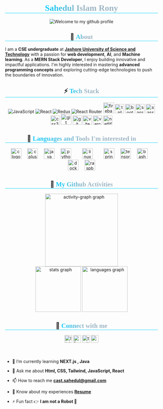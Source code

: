 <link rel="preconnect" href="https://fonts.googleapis.com">
<link rel="preconnect" href="https://fonts.gstatic.com" crossorigin>
<link href="https://fonts.googleapis.com/css2?family=Arvo:wght@700&display=swap" rel="stylesheet">

<h1
style="text-align:center;border-bottom:1px solid #00ccff;"
>
<span style="
      font-family: 'Arvo', serif;
      font-weight: 700;
      font-style: normal;
      background-image: linear-gradient(to left, #9eb6c4,#9eb6c4, #00ccff);
      background-clip: text;
      color: transparent;">
      Sahedul Islam Rony
</span>

</h1>
<div style="display:grid;place-items:center;">
 <img src="https://readme-typing-svg.demolab.com?font=Protest+Revolution&size=35&pause=1000&color=00CCFF&background=FF2E2500&center=true&vCenter=true&width=500&height=60&lines=Welcome+to+my+Github+Profile+%E2%9C%A8" alt="Welcome to my github profile" />
</div>

<h2
style="text-align:center;border-bottom:1px solid #00ccff;"> 
💫
<span style="
      font-family: 'Arvo', serif;
      font-weight: 700;
      font-style: normal;
      background-image: linear-gradient(to left, #9eb6c4,#9eb6c4, #00ccff);
      background-clip: text;
      color: transparent;">
      About 
</span>
</h2>

I am a **CSE undergraduate** at [**Jashore University of Science and Technology**](https://just.edu.bd) with a passion for **web development**, **AI**, and **Machine learning**. As a **MERN Stack Developer**, I enjoy building innovative and impactful applications. I'm highly interested in mastering **advanced programming concepts** and exploring cutting-edge technologies to push the boundaries of innovation.

<h2
style="text-align:center;border-bottom:1px solid #00ccff;margin-top:30px;"
> ⚡ 
<span style="
      font-family: 'Arvo', serif;
      font-weight: 700;
      font-style: normal;
      background-image: linear-gradient(to left, #9eb6c4,#9eb6c4, #00ccff);
      background-clip: text;
      color: transparent;">
      Tech Stack 
</span>

</h2>

<div align="center">

![JavaScript](https://img.shields.io/badge/javascript-%23323330.svg?style=for-the-badge&logo=javascript&logoColor=%23F7DF1E)
![React](https://img.shields.io/badge/react-%2320232a.svg?style=for-the-badge&logo=react&logoColor=%2361DAFB)
![Redux](https://img.shields.io/badge/redux-%23593d88.svg?style=for-the-badge&logo=redux&logoColor=white)
![React Router](https://img.shields.io/badge/React_Router-CA4245?style=for-the-badge&logo=react-router&logoColor=white)
<img src="https://cdn.jsdelivr.net/gh/devicons/devicon/icons/firebase/firebase-plain.svg" height="35" alt="firebase logo"  />
<img src="https://img.shields.io/badge/tailwindcss-gray?style=for-the-badge&logo=tailwindcss" height="30" alt="tailwindcss logo"  />
<img src="https://img.shields.io/badge/bootstrap-black?style=for-the-badge&logo=bootstrap" height="30" alt="bootstrap logo"  />
<img src="https://img.shields.io/badge/sass-black?style=for-the-badge&logo=sass" height="30" alt="sass logo"  />
<img src="https://img.shields.io/badge/html-black?style=for-the-badge&logo=html5" height="30" alt="sass logo"  />
<img src="https://cdn.jsdelivr.net/gh/devicons/devicon/icons/css3/css3-original.svg" height="30" alt="css3 logo"  />
<img src="https://cdn.simpleicons.org/git/F05032" height="35" alt="git logo"  />
<img src="https://img.shields.io/badge/github-%23121011.svg?style=for-the-badge&logo=github&logoColor=white" height="30" alt="git logo"  />
<img src="https://skillicons.dev/icons?i=vite" height="30" alt="vite logo"  />
<img src="https://img.shields.io/badge/vercel-%23000000.svg?style=for-the-badge&logo=vercel&logoColor=white" height="30" alt="vercel logo"  />
<img src="https://img.shields.io/badge/netlify-%23000000.svg?style=for-the-badge&logo=netlify&logoColor=#00C7B7" height="30" alt="netlify logo"  />

</div>

<h2
style="text-align:center;border-bottom:1px solid #00ccff;margin-top:30px;"
> 🔭 
<span style="
      font-family: 'Arvo', serif;
      font-weight: 700;
      font-style: normal;
      background-image: linear-gradient(to left, #9eb6c4,#9eb6c4, #00ccff);
      background-clip: text;
      color: transparent;">
      Languages and Tools I'm interested in
</span>

</h2>

<div align="center">
  <img src="https://cdn.jsdelivr.net/gh/devicons/devicon/icons/c/c-original.svg" height="35" alt="c logo"  />
  <img width="12" />
  <img src="https://cdn.jsdelivr.net/gh/devicons/devicon/icons/cplusplus/cplusplus-original.svg" height="35" alt="cplusplus logo"  />
  <img width="12" />
  <img src="https://cdn.jsdelivr.net/gh/devicons/devicon/icons/java/java-original.svg" height="35" alt="java logo"  />
  <img width="12" />
  <img src="https://cdn.jsdelivr.net/gh/devicons/devicon/icons/python/python-original.svg" height="35" alt="python logo"  />
  <img width="12" />
  <img width="12" />
  <img src="https://cdn.jsdelivr.net/gh/devicons/devicon/icons/linux/linux-original.svg" height="35" alt="linux logo"  />
  <img width="12" />
  <img width="12" />
  <img src="https://cdn.jsdelivr.net/gh/devicons/devicon/icons/spring/spring-original.svg" height="35" alt="spring logo"  />
  <img width="12" />
  <img src="https://cdn.jsdelivr.net/gh/devicons/devicon/icons/tensorflow/tensorflow-original.svg" height="35" alt="tensorflow logo"  />
  <img width="12" />
  <img src="https://cdn.simpleicons.org/gnubash/4EAA25" height="35" alt="bash logo"  />
  <img width="12" />
  <img src="https://cdn.simpleicons.org/docker/2496ED" height="35" alt="docker logo"  />
  <img width="12" />
  <img src="https://cdn.jsdelivr.net/gh/devicons/devicon/icons/raspberrypi/raspberrypi-original.svg" height="35" alt="raspberrypi logo"  />
</div>

<h2
style="text-align:center;border-bottom:1px solid #00ccff;margin-top:30px;"
> 🔭 
<span style="
      font-family: 'Arvo', serif;
      font-weight: 700;
      font-style: normal;
      background-image: linear-gradient(to left, #9eb6c4,#9eb6c4, #00ccff);
      background-clip: text;
      color: transparent;">
     My Github Activities
</span>
</h2>
<div align="center">
  <img src="https://github-readme-activity-graph.vercel.app/graph?username=sahedulislamrony&radius=16&theme=modern-lilac&area=true&order=5&hide_border=true&hide_title=false" height="240" alt="activity-graph graph"  />
</div>

<div align="center">
  <img src="https://github-readme-stats.vercel.app/api?username=sahedulislamrony&hide_title=false&hide_rank=false&show_icons=true&include_all_commits=true&count_private=true&disable_animations=false&theme=rose_pine&locale=en&hide_border=true" height="150" alt="stats graph"  />
  <img src="https://github-readme-stats.vercel.app/api/top-langs?username=sahedulislamrony&locale=en&hide_title=false&layout=compact&card_width=320&langs_count=5&theme=rose_pine&hide_border=true" height="150" alt="languages graph"  />
</div>

<h2
style="text-align:center;border-bottom:1px solid #00ccff;margin-top:30px;"
> 🔭 
<span style="
      font-family: 'Arvo', serif;
      font-weight: 700;
      font-style: normal;
      background-image: linear-gradient(to left, #9eb6c4,#9eb6c4, #00ccff);
      background-clip: text;
      color: transparent;">
     Connect with me
</span>
</h2>

<div align="center">
  <a style="text-decoration:none;" href="https://linkedin.com/in/sahedulislamrony" ><img src="https://img.shields.io/static/v1?message=LinkedIn&logo=linkedin&label=&color=0077B5&logoColor=white&labelColor=&style=for-the-badge" height="25" alt="linkedin logo"  /></a>
  <a style="text-decoration:none;" href="https://www.facebook.com/sahedulislamFB" ><img src="https://img.shields.io/static/v1?message=facebook&logo=facebook&label=&color=0077B5&logoColor=white&labelColor=&style=for-the-badge" height="25" alt="facebook logo"  /></a>
 <a style="text-decoration:none;" href="https://x.com/i_am_sahed" > <img src="https://img.shields.io/static/v1?message=Twitter&logo=x&label=&color=000&logoColor=white&labelColor=&style=for-the-badge" height="25" alt="twitter logo"  /></a>
 <a style="text-decoration:none;" href="mailto:sahedul.dev@gmail.com" > <img src="https://img.shields.io/static/v1?message=gmail&logo=gmail&label=&color=black&logoColor=red&labelColor=&style=for-the-badge" height="25" alt="mail logo"  /></a>
  
</div>

<div align="left" style="margin-top:50px">

- 🌱 I’m currently learning **NEXT.js , Java**

- 💬 Ask me about **Html, CSS, Tailwind, JavaScript, React**

- 📫 How to reach me **cast.sahedul@gmail.com**

- 📄 Know about my experiences [**Resume**]()

- ⚡ Fun fact 👉 **I am not a Robot 🤖**

</div>
